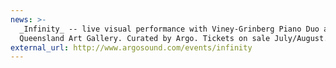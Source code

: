 ```yaml
---
news: >-
  _Infinity_ -- live visual performance with Viney-Grinberg Piano Duo at
  Queensland Art Gallery. Curated by Argo. Tickets on sale July/August.
external_url: http://www.argosound.com/events/infinity
---
```

